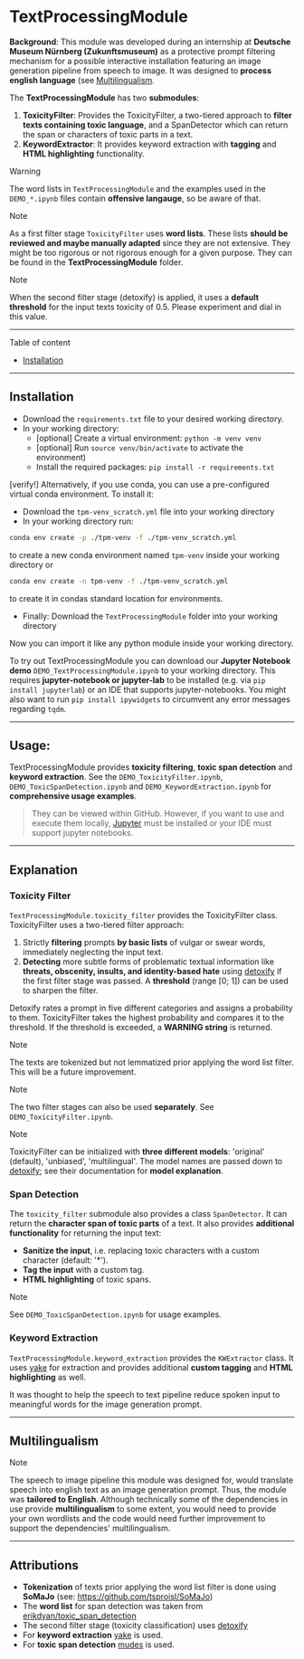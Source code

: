 # TextProcessingModule
**Background**: This module was developed during an internship at **Deutsche Museum Nürnberg (Zukunftsmuseum)** 
as a protective prompt filtering mechanism for a possible interactive installation featuring 
an image generation pipeline from speech to image. It was designed to **process english language** (see [Multilingualism](#multilingualism).

The **TextProcessingModule** has two **submodules**:
1. **ToxicityFilter**: Provides the ToxicityFilter, a two-tiered approach to **filter texts containing toxic language**, and a SpanDetector which can return the span or characters of toxic parts in a text.
2. **KeywordExtractor**: It provides keyword extraction with **tagging** and **HTML highlighting** functionality.  

> [!WARNING]
> The word lists in `TextProcessingModule` and the examples used in the `DEMO_*.ipynb` files contain **offensive langauge**, so be aware of that.

> [!NOTE] 
> As a first filter stage `ToxicityFilter` uses **word lists**. These lists **should be reviewed and maybe manually adapted** since they are not extensive. They might be too rigorous or not rigorous enough for a given purpose.
> They can be found in the **TextProcessingModule** folder.

> [!NOTE]
> When the second filter stage (detoxify) is applied, it uses a **default threshold** for the input texts toxicity of 0.5.
> Please experiment and dial in this value.

---
Table of content
- [Installation](#installation)

---
## Installation
- Download the `requirements.txt` file to your desired working directory.
- In your working directory:
    - [optional] Create a virtual environment: `python -m venv venv`
    - [optional] Run `source venv/bin/activate` to activate the environment)
    - Install the required packages: `pip install -r requirements.txt`

[verify!] Alternatively, if you use conda, you can use a pre-configured virtual conda environment. To install it:
- Download the `tpm-venv_scratch.yml` file into your working directory
- In your working directory run:
```bash
conda env create -p ./tpm-venv -f ./tpm-venv_scratch.yml
```
to create a new conda environment named `tpm-venv` inside your working directory or

```bash
conda env create -n tpm-venv -f ./tpm-venv_scratch.yml
```

to create it in condas standard location for environments.


- Finally: Download the `TextProcessingModule` folder into your working directory

Now you can import it like any python module inside your working directory.

To try out TextProcessingModule you can download our **Jupyter Notebook demo** `DEMO_TextProcessingModule.ipynb` to your working directory.
This requires **jupyter-notebook or jupyter-lab** to be installed (e.g. via `pip install jupyterlab`) or an IDE that supports jupyter-notebooks.
You might also want to run `pip install ipywidgets` to circumvent any error messages regarding `tqdm`. 

---



## Usage:
TextProcessingModule provides **toxicity filtering**, **toxic span detection** and **keyword extraction**.
See the `DEMO_ToxicityFilter.ipynb`, `DEMO_ToxicSpanDetection.ipynb` and `DEMO_KeywordExtraction.ipynb` for **comprehensive usage examples**.
> They can be viewed within GitHub. However, if you want to use and execute them locally, [Jupyter](https://jupyter.org/install) must be installed or your IDE must support jupyter notebooks.
---

## Explanation
### Toxicity Filter
`TextProcessingModule.toxicity_filter` provides the ToxicityFilter class. ToxicityFilter uses a two-tiered filter approach:

1. Strictly **filtering** prompts **by basic lists** of vulgar or swear words, immediately neglecting the input text.
2. **Detecting** more subtle forms of problematic textual information like **threats, obscenity, insults, and identity-based hate** using [detoxify](https://github.com/unitaryai/detoxify) if the first filter stage was passed. A **threshold** (range [0; 1]) can be used to sharpen the filter.

Detoxify rates a prompt in five different categories and assigns a probability to them. ToxicityFilter takes the highest probability and compares it to the threshold. If the threshold is exceeded, a **WARNING string** is returned.


> [!NOTE]
> The texts are tokenized but not lemmatized prior applying the word list filter. This will be a future improvement.

> [!NOTE]
> The two filter stages can also be used **separately**. See `DEMO_ToxicityFilter.ipynb`.

> [!NOTE]
> ToxicityFilter can be initialized with **three different models**: 'original' (default), 'unbiased', 'multilingual'.
> The model names are passed down to [detoxify](https://github.com/unitaryai/detoxify); see their documentation for **model explanation**. 


### Span Detection
The `toxicity_filter` submodule also provides a class `SpanDetector`.
It can return the **character span of toxic parts** of a text. 
It also provides **additional functionality** for returning the input text:
- **Sanitize the input**, i.e. replacing toxic characters with a custom character (default: '*').
- **Tag the input** with a custom tag.
- **HTML highlighting** of toxic spans.

> [!NOTE]
> See `DEMO_ToxicSpanDetection.ipynb` for usage examples.

### Keyword Extraction
`TextProcessingModule.keyword_extraction` provides the `KWExtractor` class.
It uses [yake](https://github.com/LIAAD/yake) for extraction and provides additional **custom tagging** and **HTML highlighting** as well.

It was thought to help the speech to text pipeline reduce spoken input to meaningful words for the image generation prompt.

---
## Multilingualism
> [!NOTE]
> The speech to image pipeline this module was designed for, would translate speech into english text as an image
> generation prompt. Thus, the module was **tailored to English**.
> Although technically some of the dependencies in use provide **multilingualism** to some extent, you would need
> to provide your own wordlists and the code would need further improvement to support the dependencies' multilingualism.

---
## Attributions
- **Tokenization** of texts prior applying the word list filter is done using **SoMaJo** (see: https://github.com/tsproisl/SoMaJo)
- The **word list** for span detection was taken from [erikdyan/toxic_span_detection](https://github.com/erikdyan/toxic_span_detection/blob/981c7f2d7fba6625a7cb57678d80ef0341b3288b/data/wordlist.txt)
- The second filter stage (toxicity classification) uses [detoxify](https://github.com/unitaryai/detoxify)
- For **keyword extraction** [yake](https://github.com/LIAAD/yake) is used.
- For **toxic span detection** [mudes](https://pypi.org/project/mudes/) is used.
